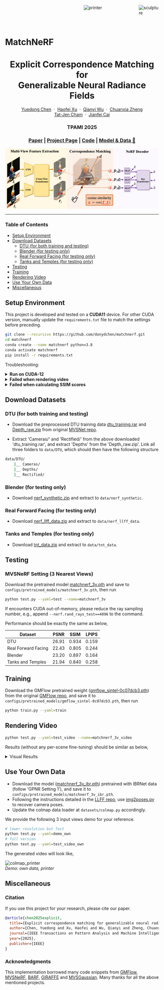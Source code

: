 <div>
<!-- <img src='https://donydchen.github.io/matchnerf/img/tFP6Q3p.gif' align="right" height="120px" width="200px" alt='house'> -->
<img src='https://donydchen.github.io/matchnerf/img/Tq07diD.gif' align="right" height="120px" width="66px" alt='sculpture'> 
<img src='https://donydchen.github.io/matchnerf/img/3boKX8u.gif' align="right" height="120px" width="180px" alt='printer'> 
</div>

<br><br><br>

# MatchNeRF


<p align="center">
  <h1 align="center">Explicit Correspondence Matching for <br> Generalizable Neural Radiance Fields</h1>
  <p align="center">
    <a href="https://donydchen.github.io/">Yuedong Chen</a>
    &nbsp;·&nbsp;
    <a href="https://haofeixu.github.io/">Haofei Xu</a>
    &nbsp;·&nbsp;
    <a href="https://wuqianyi.top/">Qianyi Wu</a>
    &nbsp;·&nbsp;
    <a href="https://physicalvision.github.io/people/~chuanxia">Chuanxia Zheng</a> <br>
    <a href="https://personal.ntu.edu.sg/astjcham/">Tat-Jen Cham</a>
    &nbsp;·&nbsp;
    <a href="https://jianfei-cai.github.io/">Jianfei Cai</a>
  </p>
  <h3 align="center">TPAMI 2025</h3>
  <h3 align="center"><a href="http://arxiv.org/abs/2304.12294">Paper</a> | <a href="https://donydchen.github.io/matchnerf/">Project Page</a> | <a href="https://github.com/donydchen/matchnerf">Code</a> | <a href="https://huggingface.co/donydchen/matchnerf">Model & Data 🤗</a> </h3>
</p>

<img src="docs/matchnerf.png">


----


### Table of Contents

* [Setup Environment](#setup-environment)
* [Download Datasets](#download-datasets)
  * [DTU (for both training and testing)](#dtu-for-both-training-and-testing)
  * [Blender (for testing only)](#blender-for-testing-only)
  * [Real Forward Facing (for testing only)](#real-forward-facing-for-testing-only)
  * [Tanks and Temples (for testing only)](#tanks-and-temples-for-testing-only)
* [Testing](#testing)
* [Training](#training)
* [Rendering Video](#rendering-video)
* [Use Your Own Data](#use-your-own-data)
* [Miscellaneous](#miscellaneous)


## Setup Environment

This project is developed and tested on a **CUDA11** device. For other CUDA version, manually update the `requirements.txt` file to match the settings before preceding.

```bash
git clone --recursive https://github.com/donydchen/matchnerf.git
cd matchnerf
conda create --name matchnerf python=3.8
conda activate matchnerf
pip install -r requirements.txt
```

Troubleshooting:

<details>
  <summary><b>Run on CUDA-12</b></summary>
This project has also been tested in an environment using CUDA 12. The recommended PyTorch installation is:

```bash
pip install torch==2.1.0 torchvision==0.16.0 --index-url https://download.pytorch.org/whl/cu121
```
</details>

<details>
  <summary><b>Failed when rendering video</b></summary>
To render video outputs, `ffmpeg` must be installed on your system. You can verify the installation by running `ffmpeg -version`. If `ffmpeg` is not found, you can install it using:

```bash
conda install ffmpeg
```

</details>

<details>
  <summary><b>Failed when calculating SSIM scores</b></summary>
Due to compatibility issues, this project depends on an older version of `scikit-image`. Please install the appropriate version using:

```bash
pip install scikit_image==0.19.2
```
</details>


## Download Datasets

### DTU (for both training and testing)

* Download the preprocessed DTU training data [dtu_training.rar](https://drive.google.com/file/d/1eDjh-_bxKKnEuz5h-HXS7EDJn59clx6V/view) and [Depth_raw.zip](https://virutalbuy-public.oss-cn-hangzhou.aliyuncs.com/share/cascade-stereo/CasMVSNet/dtu_data/dtu_train_hr/Depths_raw.zip) from original [MVSNet repo](https://github.com/YoYo000/MVSNet).

* Extract 'Cameras/' and 'Rectified/' from the above downloaded 'dtu_training.rar', and extract 'Depths' from the 'Depth_raw.zip'. Link all three folders to `data/DTU`, which should then have the following structure

```bash
data/DTU/
    |__ Cameras/
    |__ Depths/
    |__ Rectified/
```

### Blender (for testing only)

* Download [nerf_synthetic.zip](https://huggingface.co/donydchen/matchnerf/resolve/main/nerf_synthetic.zip) and extract to `data/nerf_synthetic`.

### Real Forward Facing (for testing only)

* Download [nerf_llff_data.zip](https://huggingface.co/donydchen/matchnerf/resolve/main/nerf_llff_data.zip) and extract to `data/nerf_llff_data`.

### Tanks and Temples (for testing only)

* Download [tnt_data.zip](https://huggingface.co/donydchen/matchnerf/resolve/main/tnt_data.zip) and extract to `data/tnt_data`.


## Testing

### MVSNeRF Setting (3 Nearest Views)

Download the pretrained model [matchnerf_3v.pth](https://huggingface.co/donydchen/matchnerf/resolve/main/matchnerf_3v.pth) and save to `configs/pretrained_models/matchnerf_3v.pth`, then run

```bash
python test.py --yaml=test --name=matchnerf_3v
```

If encounters CUDA out-of-memory, please reduce the ray sampling number, e.g., append `--nerf.rand_rays_test==4096` to the command.

Performance should be exactly the same as below,

| Dataset    | PSNR  | SSIM  | LPIPS |
| ------- | ------| ----- | ------|
| DTU                  | 26.91 | 0.934 | 0.159 |
| Real Forward Facing  | 22.43 | 0.805 | 0.244 |
| Blender | 23.20 | 0.897 | 0.164 |
| Tanks and Temples | 21.94 | 0.840 |  0.258

## Training

Download the GMFlow pretrained weight ([gmflow_sintel-0c07dcb3.pth](https://huggingface.co/donydchen/matchnerf/resolve/main/gmflow_sintel-0c07dcb3.pth)) from  the original [GMFlow repo](https://github.com/haofeixu/gmflow), and save it to `configs/pretrained_models/gmflow_sintel-0c07dcb3.pth`, then run

```bash
python train.py --yaml=train
```

## Rendering Video

```bash
python test.py --yaml=test_video --name=matchnerf_3v_video
```

Results (without any per-scene fine-tuning) should be similar as below,

<details>
  <summary>Visual Results</summary>

![dtu_scan38_view24](https://donydchen.github.io/matchnerf/img/r2vtiaL.gif)<br>
*DTU: scan38_view24*

![blender_materials_view36](https://donydchen.github.io/matchnerf/img/eMZjC1K.gif)<br>
*Blender: materials_view36*

![llff_leaves_view13](https://donydchen.github.io/matchnerf/img/oLaKtMX.gif)<br>
*Real Forward Facing: leaves_view13*

</details>


## Use Your Own Data

* Download the model ([matchnerf_3v_ibr.pth](https://huggingface.co/donydchen/matchnerf/resolve/main/matchnerf_3v_ibr.pth)) pretrained with IBRNet data (follow 'GPNR Setting 1'), and save it to `configs/pretrained_models/matchnerf_3v_ibr.pth`.
* Following the instructions detailed in the [LLFF repo](https://github.com/Fyusion/LLFF#1-recover-camera-poses), use [img2poses.py](https://github.com/Fyusion/LLFF/blob/master/imgs2poses.py) to recover camera poses.
* Update the colmap data loader at `datasets/colmap.py` accordingly.

We provide the following 3 input views demo for your reference.

```bash
# lower resolution but fast
python test.py --yaml=demo_own
# full version
python test.py --yaml=test_video_own
```

The generated video will look like,

![colmap_printer](https://donydchen.github.io/matchnerf/img/3boKX8u.gif)<br>
*Demo: own data, printer*


## Miscellaneous

### Citation

If you use this project for your research, please cite our paper.

```bibtex
@article{chen2025explicit,
  title={Explicit correspondence matching for generalizable neural radiance fields},
  author={Chen, Yuedong and Xu, Haofei and Wu, Qianyi and Zheng, Chuanxia and Cham, Tat-Jen and Cai, Jianfei},
  journal={IEEE Transactions on Pattern Analysis and Machine Intelligence},
  year={2025},
  publisher={IEEE}
}
```

### Acknowledgments

This implementation borrowed many code snippets from [GMFlow](https://github.com/haofeixu/gmflow), [MVSNeRF](https://github.com/apchenstu/mvsnerf), [BARF](https://github.com/chenhsuanlin/bundle-adjusting-NeRF), [GIRAFFE](https://github.com/autonomousvision/giraffe) and [MVSGaussian](https://github.com/TQTQliu/MVSGaussian). Many thanks for all the above mentioned projects.
